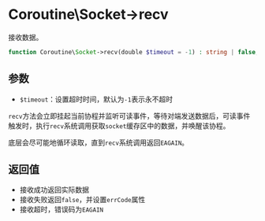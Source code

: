 # Coroutine\Socket->recv

接收数据。

```php
function Coroutine\Socket->recv(double $timeout = -1) : string | false;
```

参数
---
* `$timeout`：设置超时时间，默认为`-1`表示永不超时

`recv`方法会立即挂起当前协程并监听可读事件，等待对端发送数据后，可读事件触发时，执行`recv`系统调用获取`socket`缓存区中的数据，并唤醒该协程。

底层会尽可能地循环读取，直到`recv`系统调用返回`EAGAIN`。

返回值
----
* 接收成功返回实际数据
* 接收失败返回`false`，并设置`errCode`属性
* 接收超时，错误码为`EAGAIN`